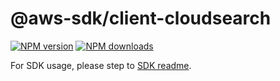 # @aws-sdk/client-cloudsearch

[![NPM version](https://img.shields.io/npm/v/@aws-sdk/client-cloudsearch/rc.svg)](https://www.npmjs.com/package/@aws-sdk/client-cloudsearch)
[![NPM downloads](https://img.shields.io/npm/dm/@aws-sdk/client-cloudsearch.svg)](https://www.npmjs.com/package/@aws-sdk/client-cloudsearch)

For SDK usage, please step to [SDK readme](https://github.com/aws/aws-sdk-js-v3).

